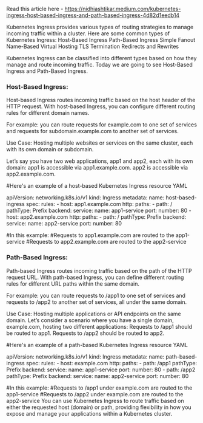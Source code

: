 
Read this article here - https://nidhiashtikar.medium.com/kubernetes-ingress-host-based-ingress-and-path-based-ingress-4d82d1eedb14

Kubernetes Ingress provides various types of routing strategies to manage incoming traffic within a cluster. Here are some common types of Kubernetes Ingress:
    Host-Based Ingress
    Path-Based Ingress
    Simple Fanout
    Name-Based Virtual Hosting
    TLS Termination
    Redirects and Rewrites

Kubernetes Ingress can be classified into different types based on how they manage and route incoming traffic. Today we are going to see Host-Based Ingress and Path-Based Ingress.

### Host-Based Ingress:
Host-based Ingress routes incoming traffic based on the host header of the HTTP request. With host-based Ingress, you can configure different routing rules for different domain names.

For example: you can route requests for example.com to one set of services and requests for subdomain.example.com to another set of services.

Use Case: Hosting multiple websites or services on the same cluster, each with its own domain or subdomain.

Let’s say you have two web applications, app1 and app2, each with its own domain:
    app1 is accessible via app1.example.com.
    app2 is accessible via app2.example.com.

#Here's an example of a host-based Kubernetes Ingress resource YAML


apiVersion: networking.k8s.io/v1
kind: Ingress
metadata:
  name: host-based-ingress
spec:
  rules:
    - host: app1.example.com
      http:
        paths:
          - path: /
            pathType: Prefix
            backend:
              service:
                name: app1-service
                port:
                  number: 80
    - host: app2.example.com
      http:
        paths:
          - path: /
            pathType: Prefix
            backend:
              service:
                name: app2-service
                port:
                  number: 80

#In this example:
#Requests to app1.example.com are routed to the app1-service
#Requests to app2.example.com are routed to the app2-service

### Path-Based Ingress:

Path-based Ingress routes incoming traffic based on the path of the HTTP request URL. With path-based Ingress, you can define different routing rules for different URL paths within the same domain.

For example: you can route requests to /app1 to one set of services and requests to /app2 to another set of services, all under the same domain.

Use Case: Hosting multiple applications or API endpoints on the same domain.
Let’s consider a scenario where you have a single domain, example.com, hosting two different applications:
    Requests to /app1 should be routed to app1.
    Requests to /app2 should be routed to app2.

#Here's an example of a path-based Kubernetes Ingress resource YAML


apiVersion: networking.k8s.io/v1
kind: Ingress
metadata:
  name: path-based-ingress
spec:
  rules:
    - host: example.com
      http:
        paths:
          - path: /app1
            pathType: Prefix
            backend:
              service:
                name: app1-service
                port:
                  number: 80
          - path: /app2
            pathType: Prefix
            backend:
              service:
                name: app2-service
                port:
                  number: 80

#In this example:
#Requests to /app1 under example.com are routed to the app1-service
#Requests to /app2 under example.com are routed to the app2-service
You can use Kubernetes Ingress to route traffic based on either the requested host (domain) or path, providing flexibility in how you expose and manage your applications within a Kubernetes cluster.
